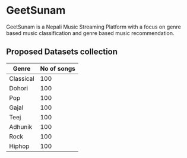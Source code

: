 # GeetSunam
GeetSunam is a Nepali Music Streaming Platform with a focus on genre based music classification and genre based music recommendation. 

## Proposed Datasets collection
| Genre     | No of songs |
|-----------|-------------|
| Classical | 100         |
| Dohori    | 100         |
| Pop       | 100         |
| Gajal     | 100         |
| Teej      | 100         |
| Adhunik   | 100         |
| Rock      | 100         |
| Hiphop    | 100         |